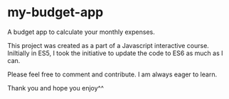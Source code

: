 # my-budget-app
A budget app to calculate your monthly expenses.

This project was created as a part of a Javascript interactive course.
Iniltially in ES5, I took the initiative to update the code to ES6 as much as I can.

Please feel free to comment and contribute.
I am always eager to learn.

Thank you and hope you enjoy^^

